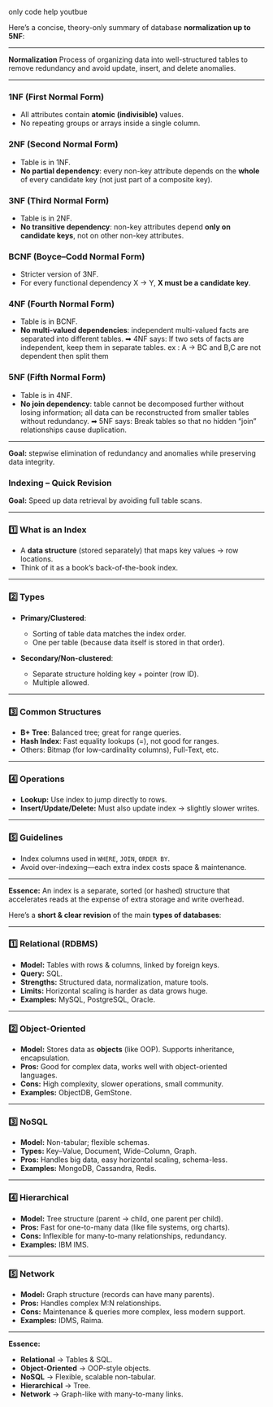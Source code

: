 only code help youtbue

Here’s a concise, theory-only summary of database **normalization up to 5NF**:

---

**Normalization**
Process of organizing data into well-structured tables to remove redundancy and avoid update, insert, and delete anomalies.

---

### 1NF (First Normal Form)

* All attributes contain **atomic (indivisible)** values.
* No repeating groups or arrays inside a single column.

### 2NF (Second Normal Form)

* Table is in 1NF.
* **No partial dependency**: every non-key attribute depends on the **whole** of every candidate key (not just part of a composite key).

### 3NF (Third Normal Form)

* Table is in 2NF.
* **No transitive dependency**: non-key attributes depend **only on candidate keys**, not on other non-key attributes.

### BCNF (Boyce–Codd Normal Form)

* Stricter version of 3NF.
* For every functional dependency X → Y, **X must be a candidate key**.

### 4NF (Fourth Normal Form)

* Table is in BCNF.
* **No multi-valued dependencies**: independent multi-valued facts are separated into different tables.
    ➡ 4NF says: If two sets of facts are independent, keep them in separate tables.
  ex : A -> BC and B,C are not dependent then split them

### 5NF (Fifth Normal Form)

* Table is in 4NF.
* **No join dependency**: table cannot be decomposed further without losing information; all data can be reconstructed from smaller tables without redundancy.
➡ 5NF says: Break tables so that no hidden “join” relationships cause duplication.

---

**Goal:** stepwise elimination of redundancy and anomalies while preserving data integrity.




### **Indexing – Quick Revision**

**Goal:** Speed up data retrieval by avoiding full table scans.

---

### 1️⃣ What is an Index

* A **data structure** (stored separately) that maps key values → row locations.
* Think of it as a book’s back-of-the-book index.

---

### 2️⃣ Types

* **Primary/Clustered**:

  * Sorting of table data matches the index order.
  * One per table (because data itself is stored in that order).
* **Secondary/Non-clustered**:

  * Separate structure holding key + pointer (row ID).
  * Multiple allowed.

---

### 3️⃣ Common Structures

* **B+ Tree**: Balanced tree; great for range queries.
* **Hash Index**: Fast equality lookups (=), not good for ranges.
* Others: Bitmap (for low-cardinality columns), Full-Text, etc.

---

### 4️⃣ Operations

* **Lookup:** Use index to jump directly to rows.
* **Insert/Update/Delete:** Must also update index → slightly slower writes.

---

### 5️⃣ Guidelines

* Index columns used in `WHERE`, `JOIN`, `ORDER BY`.
* Avoid over-indexing—each extra index costs space & maintenance.

---

**Essence:**
An index is a separate, sorted (or hashed) structure that accelerates reads at the expense of extra storage and write overhead.



Here’s a **short & clear revision** of the main **types of databases**:

---

### 1️⃣ Relational (RDBMS)

* **Model:** Tables with rows & columns, linked by foreign keys.
* **Query:** SQL.
* **Strengths:** Structured data, normalization, mature tools.
* **Limits:** Horizontal scaling is harder as data grows huge.
* **Examples:** MySQL, PostgreSQL, Oracle.

---

### 2️⃣ Object-Oriented

* **Model:** Stores data as **objects** (like OOP). Supports inheritance, encapsulation.
* **Pros:** Good for complex data, works well with object-oriented languages.
* **Cons:** High complexity, slower operations, small community.
* **Examples:** ObjectDB, GemStone.

---

### 3️⃣ NoSQL

* **Model:** Non-tabular; flexible schemas.
* **Types:** Key–Value, Document, Wide-Column, Graph.
* **Pros:** Handles big data, easy horizontal scaling, schema-less.
* **Examples:** MongoDB, Cassandra, Redis.

---

### 4️⃣ Hierarchical

* **Model:** Tree structure (parent → child, one parent per child).
* **Pros:** Fast for one-to-many data (like file systems, org charts).
* **Cons:** Inflexible for many-to-many relationships, redundancy.
* **Examples:** IBM IMS.

---

### 5️⃣ Network

* **Model:** Graph structure (records can have many parents).
* **Pros:** Handles complex M\:N relationships.
* **Cons:** Maintenance & queries more complex, less modern support.
* **Examples:** IDMS, Raima.

---

**Essence:**

* **Relational** → Tables & SQL.
* **Object-Oriented** → OOP-style objects.
* **NoSQL** → Flexible, scalable non-tabular.
* **Hierarchical** → Tree.
* **Network** → Graph-like with many-to-many links.







